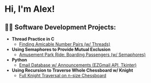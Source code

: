 <h1>Hi, I'm Alex!</h1>

<h2>👨‍💻 Software Development Projects:</h2>

- <b>Thread Practice in C</b>
  - [Finding Amicable Number Pairs (w/ Threads)](https://github.com/axelauda/Finding-Amicable-Number-Pairs-w-Threads-)
- <b>Using Semaphores to Provide Mutual Exclusion</b>
  - [Amusement Park Ride: Boarding Passengers (w/ Semaphores)](https://github.com/axelauda/Finding-Amicable-Number-Pairs-w-Threads-)
- <b>Python</b>
  - [Email Database w/ Announcements (EZGmail API, Tkinter)](https://github.com/axelauda/Email-Database-w-Announcements)
- <b>Using Recursion to Traverse Whole Chessboard w/ Knight</b>
  - [Full Knight Traversal on n-size Chessboard](https://github.com/axelauda/Full-Night-Traversal-on-n-size-Chessboard)
<!--
**axelauda/axelauda** is a ✨ _special_ ✨ repository because its `README.md` (this file) appears on your GitHub profile.

Here are some ideas to get you started:

- 🔭 I’m currently working on ...
- 🌱 I’m currently learning ...
- 👯 I’m looking to collaborate on ...
- 🤔 I’m looking for help with ...
- 💬 Ask me about ...
- 📫 How to reach me: ...
- 😄 Pronouns: ...
- ⚡ Fun fact: ...
-->
